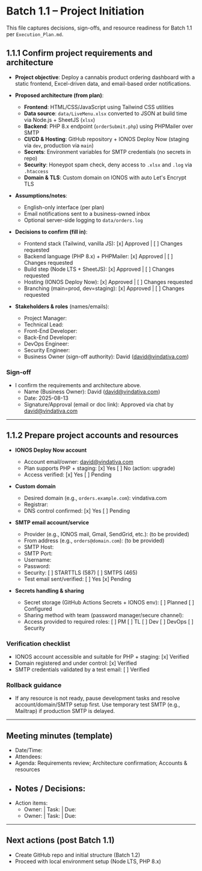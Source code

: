 # Batch 1.1 – Project Initiation

This file captures decisions, sign-offs, and resource readiness for Batch 1.1 per `Execution_Plan.md`.

## 1.1.1 Confirm project requirements and architecture

- **Project objective**: Deploy a cannabis product ordering dashboard with a static frontend, Excel-driven data, and email-based order notifications.
- **Proposed architecture (from plan)**:
  - **Frontend**: HTML/CSS/JavaScript using Tailwind CSS utilities
  - **Data source**: `data/LiveMenu.xlsx` converted to JSON at build time via Node.js + SheetJS (`xlsx`)
  - **Backend**: PHP 8.x endpoint (`orderSubmit.php`) using PHPMailer over SMTP
  - **CI/CD & Hosting**: GitHub repository + IONOS Deploy Now (staging via `dev`, production via `main`)
  - **Secrets**: Environment variables for SMTP credentials (no secrets in repo)
  - **Security**: Honeypot spam check, deny access to `.xlsx` and `.log` via `.htaccess`
  - **Domain & TLS**: Custom domain on IONOS with auto Let's Encrypt TLS

- **Assumptions/notes**:
  - English-only interface (per plan)
  - Email notifications sent to a business-owned inbox
  - Optional server-side logging to `data/orders.log`

- **Decisions to confirm (fill in)**:
  - Frontend stack (Tailwind, vanilla JS): [x] Approved | [ ] Changes requested
  - Backend language (PHP 8.x) + PHPMailer: [x] Approved | [ ] Changes requested
  - Build step (Node LTS + SheetJS): [x] Approved | [ ] Changes requested
  - Hosting (IONOS Deploy Now): [x] Approved | [ ] Changes requested
  - Branching (main=prod, dev=staging): [x] Approved | [ ] Changes requested

- **Stakeholders & roles** (names/emails):
  - Project Manager: 
  - Technical Lead: 
  - Front-End Developer: 
  - Back-End Developer: 
  - DevOps Engineer: 
  - Security Engineer: 
  - Business Owner (sign-off authority): David (david@vindativa.com)

### Sign-off
- I confirm the requirements and architecture above.
  - Name (Business Owner): David (david@vindativa.com)
  - Date: 2025-08-13
  - Signature/Approval (email or doc link): Approved via chat by david@vindativa.com

---

## 1.1.2 Prepare project accounts and resources

- **IONOS Deploy Now account**
  - Account email/owner: david@vindativa.com
  - Plan supports PHP + staging: [x] Yes [ ] No (action: upgrade)
  - Access verified: [x] Yes [ ] Pending

- **Custom domain**
  - Desired domain (e.g., `orders.example.com`): vindativa.com
  - Registrar: 
  - DNS control confirmed: [x] Yes [ ] Pending

- **SMTP email account/service**
  - Provider (e.g., IONOS mail, Gmail, SendGrid, etc.): (to be provided)
  - From address (e.g., `orders@domain.com`): (to be provided)
  - SMTP Host:  
  - SMTP Port:  
  - Username:  
  - Password:  
  - Security: [ ] STARTTLS (587) [ ] SMTPS (465)
  - Test email sent/verified: [ ] Yes [x] Pending

- **Secrets handling & sharing**
  - Secret storage (GitHub Actions Secrets + IONOS env): [ ] Planned [ ] Configured
  - Sharing method with team (password manager/secure channel): 
  - Access provided to required roles: [ ] PM [ ] TL [ ] Dev [ ] DevOps [ ] Security

### Verification checklist
- IONOS account accessible and suitable for PHP + staging: [x] Verified
- Domain registered and under control: [x] Verified
- SMTP credentials validated by a test email: [ ] Verified

### Rollback guidance
- If any resource is not ready, pause development tasks and resolve account/domain/SMTP setup first. Use temporary test SMTP (e.g., Mailtrap) if production SMTP is delayed.

---

## Meeting minutes (template)
- Date/Time: 
- Attendees: 
- Agenda: Requirements review; Architecture confirmation; Accounts & resources
- Notes / Decisions:
  - 
- Action items:
  - Owner:  | Task:  | Due: 
  - Owner:  | Task:  | Due: 

---

## Next actions (post Batch 1.1)
- Create GitHub repo and initial structure (Batch 1.2)
- Proceed with local environment setup (Node LTS, PHP 8.x)
